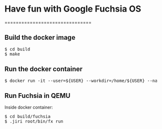 # Have fun with Google Fuchsia OS
===============================

## Build the docker image
<pre>
$ cd build
$ make
</pre>

## Run the docker container
<pre>
$ docker run -it --user=${USER} --workdir=/home/${USER} --name fuchsia-${USER} ${USER}/fuchsia:`date '+%Y-%m-%d'`
</pre>

## Run Fuchsia in QEMU
Inside docker container:
<pre>
$ cd build/fuchsia
$ .jiri_root/bin/fx run
</pre>
